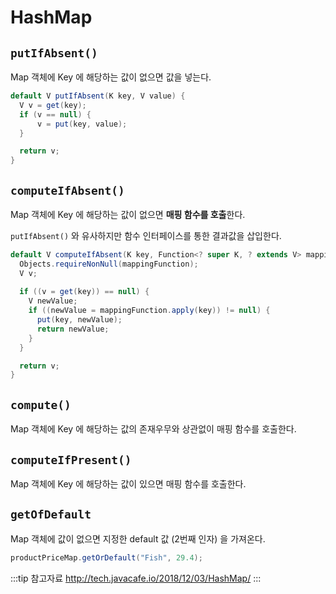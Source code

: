 # HashMap

## `putIfAbsent()`

Map 객체에 Key 에 해당하는 값이 없으면 값을 넣는다.

```java
default V putIfAbsent(K key, V value) {
  V v = get(key);
  if (v == null) {
      v = put(key, value);
  }

  return v;
}
```

## `computeIfAbsent()`

Map 객체에 Key 에 해당하는 값이 없으면 **매핑 함수를 호출**한다.

`putIfAbsent()` 와 유사하지만 함수 인터페이스를 통한 결과값을 삽입한다.

```java
default V computeIfAbsent(K key, Function<? super K, ? extends V> mappingFunction) {
  Objects.requireNonNull(mappingFunction);
  V v;
  
  if ((v = get(key)) == null) {
    V newValue;
    if ((newValue = mappingFunction.apply(key)) != null) {
      put(key, newValue);
      return newValue;
    }
  }

  return v;
}
```

## `compute()`

Map 객체에 Key 에 해당하는 값의 존재우무와 상관없이 매핑 함수를 호출한다.

## `computeIfPresent()`

Map 객체에 Key 에 해당하는 값이 있으면 매핑 함수를 호출한다.

## `getOfDefault`

Map 객체에 값이 없으면 지정한 default 값 (2번째 인자) 을 가져온다.

```java
productPriceMap.getOrDefault("Fish", 29.4);
```

:::tip 참고자료
<http://tech.javacafe.io/2018/12/03/HashMap/>
:::
